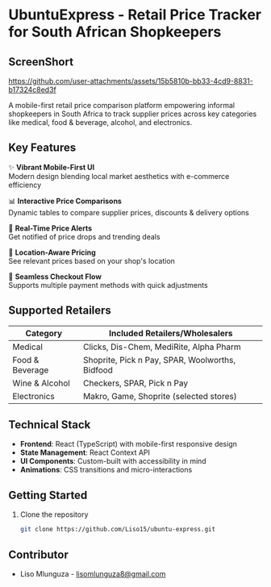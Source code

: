# UbuntuExpress - Retail Price Tracker for South African Shopkeepers
## ScreenShort

https://github.com/user-attachments/assets/15b5810b-bb33-4cd9-8831-b17324c8ed3f


A mobile-first retail price comparison platform empowering informal shopkeepers in South Africa to track supplier prices across key categories like medical, food & beverage, alcohol, and electronics.

## Key Features

✨ **Vibrant Mobile-First UI**  
Modern design blending local market aesthetics with e-commerce efficiency

📊 **Interactive Price Comparisons**  
Dynamic tables to compare supplier prices, discounts & delivery options

🔔 **Real-Time Price Alerts**  
Get notified of price drops and trending deals

📍 **Location-Aware Pricing**  
See relevant prices based on your shop's location

🛒 **Seamless Checkout Flow**  
Supports multiple payment methods with quick adjustments

## Supported Retailers

| Category          | Included Retailers/Wholesalers                          |
|-------------------|--------------------------------------------------------|
| Medical           | Clicks, Dis-Chem, MediRite, Alpha Pharm                |
| Food & Beverage   | Shoprite, Pick n Pay, SPAR, Woolworths, Bidfood        |
| Wine & Alcohol    | Checkers, SPAR, Pick n Pay                             |
| Electronics       | Makro, Game, Shoprite (selected stores)                |

## Technical Stack

- **Frontend**: React (TypeScript) with mobile-first responsive design
- **State Management**: React Context API
- **UI Components**: Custom-built with accessibility in mind
- **Animations**: CSS transitions and micro-interactions


## Getting Started

1. Clone the repository
   ```bash
   git clone https://github.com/Liso15/ubuntu-express.git
   
## Contributor
- Liso Mlunguza  - lisomlunguza8@gmail.com
   

